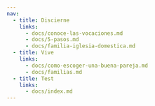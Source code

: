 ```yaml
---
nav:
  - title: Discierne
    links:
      - docs/conoce-las-vocaciones.md
      - docs/5-pasos.md
      - docs/familia-iglesia-domestica.md
  - title: Vive
    links:
      - docs/como-escoger-una-buena-pareja.md
      - docs/familias.md
  - title: Test
    links:
      - docs/index.md
---
```

